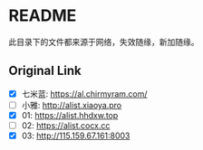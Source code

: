 # README
此目录下的文件都来源于网络，失效随缘，新加随缘。  

## Original Link
- [x] 七米蓝: https://al.chirmyram.com/
- [ ] 小雅: http://alist.xiaoya.pro
- [x] 01: https://alist.hhdxw.top
- [ ] 02: https://alist.cocx.cc
- [x] 03: http://115.159.67.161:8003
